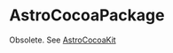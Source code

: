 AstroCocoaPackage
=================

Obsolete. See [AstroCocoaKit](https://github.com/onekiloparsec/AstroCocoaKit)
